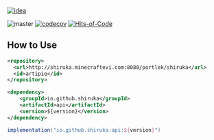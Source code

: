 [![idea](https://www.elegantobjects.org/intellij-idea.svg)](https://www.jetbrains.com/idea/)

![master](https://github.com/shiruka/api/workflows/build/badge.svg)
[![codecov](https://codecov.io/gh/shiruka/api/branch/master/graph/badge.svg?token=F0FWVELV1I)](https://codecov.io/gh/shiruka/api)
[![Hits-of-Code](https://hitsofcode.com/github/shiruka/api)](https://hitsofcode.com/github/shiruka/api/view)
## How to Use
```xml
<repository>
  <url>http://shiruka.minecraftevi.com:8080/portlek/shiruka</url>
  <id>artipie</id>
</repository>

<dependency>
    <groupId>io.github.shiruka</groupId>
    <artifactId>api</artifactId>
    <version>${version}</version>
</dependency>
```
```groovy
implementation("io.github.shiruka:api:${version}")
```
